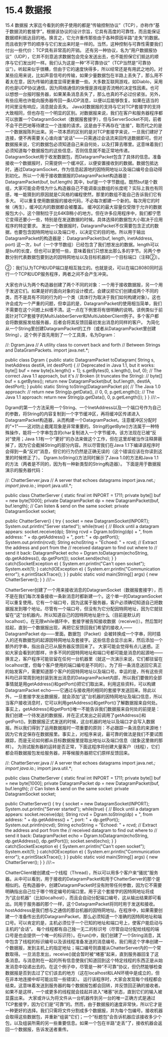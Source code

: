 # 15.4 数据报


15.4 数据报
大家迄今看到的例子使用的都是“传输控制协议”（TCP），亦称作“基于数据流的套接字”。根据该协议的设计宗旨，它具有高度的可靠性，而且能保证数据顺利抵达目的地。换言之，它允许重传那些由于各种原因半路“走失”的数据。而且收到字节的顺序与它们发出来时是一样的。当然，这种控制与可靠性需要我们付出一些代价：TCP具有非常高的开销。
还有另一种协议，名为“用户数据报协议”（UDP），它并不刻意追求数据包会完全发送出去，也不能担保它们抵达的顺序与它们发出时一样。我们认为这是一种“不可靠协议”（TCP当然是“可靠协议”）。听起来似乎很糟，但由于它的速度快得多，所以经常还是有用武之地的。对某些应用来说，比如声音信号的传输，如果少量数据包在半路上丢失了，那么用不着太在意，因为传输的速度显得更重要一些。大多数互联网游戏，如Diablo，采用的也是UDP协议通信，因为网络通信的快慢是游戏是否流畅的决定性因素。也可以想想一台报时服务器，如果某条消息丢失了，那么也真的不必过份紧张。另外，有些应用也许能向服务器传回一条UDP消息，以便以后能够恢复。如果在适当的时间里没有响应，消息就会丢失。
Java对数据报的支持与它对TCP套接字的支持大致相同，但也存在一个明显的区别。对数据报来说，我们在客户和服务器程序都可以放置一个DatagramSocket（数据报套接字），但与ServerSocket不同，前者不会干巴巴地等待建立一个连接的请求。这是由于不再存在“连接”，取而代之的是一个数据报陈列出来。另一项本质的区别的是对TCP套接字来说，一旦我们建好了连接，便不再需要关心谁向谁“说话”——只需通过会话流来回传送数据即可。但对数据报来说，它的数据包必须知道自己来自何处，以及打算去哪里。这意味着我们必须知道每个数据报包的这些信息，否则信息就不能正常地传递。
DatagramSocket用于收发数据包，而DatagramPacket包含了具体的信息。准备接收一个数据报时，只需提供一个缓冲区，以便安置接收到的数据。数据包抵达时，通过DatagramSocket，作为信息起源地的因特网地址以及端口编号会自动得到初化。所以一个用于接收数据报的DatagramPacket构造器是：
DatagramPacket(buf, buf.length)
其中，buf是一个字节数组。既然buf是个数组，大家可能会奇怪为什么构造器自己不能调查出数组的长度呢？实际上我也有同感，唯一能猜到的原因就是C风格的编程使然，那里的数组不能自己告诉我们它有多大。
可以重复使用数据报的接收代码，不必每次都建一个新的。每次用它的时候（再生），缓冲区内的数据都会被覆盖。
缓冲区的最大容量仅受限于允许的数据报包大小，这个限制位于比64KB稍小的地方。但在许多应用程序中，我们都宁愿它变得还要小一些，特别是在发送数据的时候。具体选择的数据包大小取决于应用程序的特定要求。
发出一个数据报时，DatagramPacket不仅需要包含正式的数据，也要包含因特网地址以及端口号，以决定它的目的地。所以用于输出DatagramPacket的构造器是：
DatagramPacket(buf, length, inetAddress, port)
这一次，buf（一个字节数组）已经包含了我们想发出的数据。length可以是buf的长度，但也可以更短一些，意味着我们只想发出那么多的字节。另两个参数分别代表数据包要到达的因特网地址以及目标机器的一个目标端口（注释②）。

②：我们认为TCP和UDP端口是相互独立的。也就是说，可以在端口8080同时运行一个TCP和UDP服务程序，两者之间不会产生冲突。

大家也许认为两个构造器创建了两个不同的对象：一个用于接收数据报，另一个用于发送它们。如果是好的面向对象的设计模式，会建议把它们创建成两个不同的类，而不是具有不同的行为的一个类（具体行为取决于我们如何构建对象）。这也许会成为一个严重的问题，但幸运的是，DatagramPacket的使用相当简单，我们不需要在这个问题上纠缠不清。这一点在下例里将有很明确的说明。该例类似于前面针对TCP套接字的MultiJabberServer和MultiJabberClient例子。多个客户都会将数据报发给服务器，后者会将其反馈回最初发出消息的同样的客户。
为简化从一个String里创建DatagramPacket的工作（或者从DatagramPacket里创建String），这个例子首先用到了一个工具类，名为Dgram：

//: Dgram.java
// A utility class to convert back and forth
// Between Strings and DataGramPackets.
import java.net.*;

public class Dgram {
  public static DatagramPacket toDatagram(
    String s, InetAddress destIA, int destPort) {
    // Deprecated in Java 1.1, but it works:
    byte[] buf = new byte[s.length() + 1];
    s.getBytes(0, s.length(), buf, 0);
    // The correct Java 1.1 approach, but it's
    // Broken (it truncates the String):
    // byte[] buf = s.getBytes();
    return new DatagramPacket(buf, buf.length, 
      destIA, destPort);
  }
  public static String toString(DatagramPacket p){
    // The Java 1.0 approach:
    // return new String(p.getData(), 
    //  0, 0, p.getLength());
    // The Java 1.1 approach:
    return 
      new String(p.getData(), 0, p.getLength());
  }
} ///:~

Dgram的第一个方法采用一个String、一个InetAddress以及一个端口号作为自己的参数，将String的内容复制到一个字节缓冲区，再将缓冲区传递进入DatagramPacket构造器，从而构建一个DatagramPacket。注意缓冲区分配时的"+1"——这对防止截尾现象是非常重要的。String的getByte()方法属于一种特殊操作，能将一个字串包含的char复制进入一个字节缓冲。该方法现在已被“反对”使用；Java 1.1有一个“更好”的办法来做这个工作，但在这里却被当作注释屏蔽掉了，因为它会截掉String的部分内容。所以尽管我们在Java 1.1下编译该程序时会得到一条“反对”消息，但它的行为仍然是正确无误的（这个错误应该在你读到这里的时候修正了）。
Dgram.toString()方法同时展示了Java 1.0的方法和Java 1.1的方法（两者是不同的，因为有一种新类型的String构造器）。
下面是用于数据报演示的服务器代码：

//: ChatterServer.java
// A server that echoes datagrams
import java.net.*;
import java.io.*;
import java.util.*;

public class ChatterServer {
  static final int INPORT = 1711;
  private byte[] buf = new byte[1000];
  private DatagramPacket dp = 
    new DatagramPacket(buf, buf.length);
  // Can listen & send on the same socket:
  private DatagramSocket socket;

  public ChatterServer() {
    try {
      socket = new DatagramSocket(INPORT);
      System.out.println("Server started");
      while(true) {
        // Block until a datagram appears:
        socket.receive(dp);
        String rcvd = Dgram.toString(dp) +
          ", from address: " + dp.getAddress() +
          ", port: " + dp.getPort();
        System.out.println(rcvd);
        String echoString = 
          "Echoed: " + rcvd;
        // Extract the address and port from the
        // received datagram to find out where to
        // send it back:
        DatagramPacket echo = 
          Dgram.toDatagram(echoString,
            dp.getAddress(), dp.getPort());
        socket.send(echo);
      }
    } catch(SocketException e) {
      System.err.println("Can't open socket");
      System.exit(1);
    } catch(IOException e) {
      System.err.println("Communication error");
      e.printStackTrace();
    }
  }
  public static void main(String[] args) {
    new ChatterServer();
  }
} ///:~

ChatterServer创建了一个用来接收消息的DatagramSocket（数据报套接字），而不是在我们每次准备接收一条新消息时都新建一个。这个单一的DatagramSocket可以重复使用。它有一个端口号，因为这属于服务器，客户必须确切知道自己把数据报发到哪个地址。尽管有一个端口号，但没有为它分配因特网地址，因为它就驻留在“这”台机器内，所以知道自己的因特网地址是什么（目前是默认的localhost）。在无限while循环中，套接字被告知接收数据（receive()）。然后暂时挂起，直到一个数据报出现，再把它反馈回我们希望的接收人——DatagramPacket dp——里面。数据包（Packet）会被转换成一个字串，同时插入的还有数据包的起源因特网地址及套接字。这些信息会显示出来，然后添加一个额外的字串，指出自己已从服务器反馈回来了。
大家可能会觉得有点儿迷惑。正如大家会看到的那样，许多不同的因特网地址和端口号都可能是消息的起源地——换言之，客户程序可能驻留在任何一台机器里（就这一次演示来说，它们都驻留在localhost里，但每个客户使用的端口编号是不同的）。为了将一条消息送回它真正的始发客户，需要知道那个客户的因特网地址以及端口号。幸运的是，所有这些资料均已非常周到地封装到发出消息的DatagramPacket内部，所以我们要做的全部事情就是用getAddress()和getPort()把它们取出来。利用这些资料，可以构建DatagramPacket echo——它通过与接收用的相同的套接字发送回来。除此以外，一旦套接字发出数据报，就会添加“这”台机器的因特网地址及端口信息，所以当客户接收消息时，它可以利用getAddress()和getPort()了解数据报来自何处。事实上，getAddress()和getPort()唯一不能告诉我们数据报来自何处的前提是：我们创建一个待发送的数据报，并在正式发出之前调用了getAddress()和getPort()。到数据报正式发送的时候，这台机器的地址以及端口才会写入数据报。所以我们得到了运用数据报时一项重要的原则：不必跟踪一条消息的来源地！因为它肯定保存在数据报里。事实上，对程序来说，最可靠的做法是我们不要试图跟踪，而是无论如何都从目标数据报里提取出地址以及端口信息（就象这里做的那样）。
为测试服务器的运转是否正常，下面这程序将创建大量客户（线程），它们都会将数据报包发给服务器，并等候服务器把它们原样反馈回来。

//: ChatterServer.java
// A server that echoes datagrams
import java.net.*;
import java.io.*;
import java.util.*;

public class ChatterServer {
  static final int INPORT = 1711;
  private byte[] buf = new byte[1000];
  private DatagramPacket dp = 
    new DatagramPacket(buf, buf.length);
  // Can listen & send on the same socket:
  private DatagramSocket socket;

  public ChatterServer() {
    try {
      socket = new DatagramSocket(INPORT);
      System.out.println("Server started");
      while(true) {
        // Block until a datagram appears:
        socket.receive(dp);
        String rcvd = Dgram.toString(dp) +
          ", from address: " + dp.getAddress() +
          ", port: " + dp.getPort();
        System.out.println(rcvd);
        String echoString = 
          "Echoed: " + rcvd;
        // Extract the address and port from the
        // received datagram to find out where to
        // send it back:
        DatagramPacket echo = 
          Dgram.toDatagram(echoString,
            dp.getAddress(), dp.getPort());
        socket.send(echo);
      }
    } catch(SocketException e) {
      System.err.println("Can't open socket");
      System.exit(1);
    } catch(IOException e) {
      System.err.println("Communication error");
      e.printStackTrace();
    }
  }
  public static void main(String[] args) {
    new ChatterServer();
  }
} ///:~

ChatterClient被创建成一个线程（Thread），所以可以用多个客户来“骚扰”服务器。从中可以看到，用于接收的DatagramPacket和用于ChatterServer的那个是相似的。在构造器中，创建DatagramPacket时没有附带任何参数，因为它不需要明确指出自己位于哪个特定编号的端口里。用于这个套接字的因特网地址将成为“这台机器”（比如localhost），而且会自动分配端口编号，这从输出结果即可看出。同用于服务器的那个一样，这个DatagramPacket将同时用于发送和接收。
hostAddress是我们想与之通信的那台机器的因特网地址。在程序中，如果需要创建一个准备传出去的DatagramPacket，那么必须知道一个准确的因特网地址和端口号。可以肯定的是，主机必须位于一个已知的地址和端口号上，使客户能启动与主机的“会话”。
每个线程都有自己独一无二的标识号（尽管自动分配给线程的端口号是也会提供一个唯一的标识符）。在run()中，我们创建了一个String消息，其中包含了线程的标识编号以及该线程准备发送的消息编号。我们用这个字串创建一个数据报，发到主机上的指定地址；端口编号则直接从ChatterServer内的一个常数取得。一旦消息发出，receive()就会暂时被“堵塞”起来，直到服务器回复了这条消息。与消息附在一起的所有信息使我们知道回到这个特定线程的东西正是从始发消息中投递出去的。在这个例子中，尽管是一种“不可靠”协议，但仍然能够检查数据报是否到去过了它们该去的地方（这在localhost和LAN环境中是成立的，但在非本地连接中却可能出现一些错误）。
运行该程序时，大家会发现每个线程都会结束。这意味着发送到服务器的每个数据报包都会回转，并反馈回正确的接收者。如果不是这样，一个或更多的线程就会挂起并进入“堵塞”状态，直到它们的输入被显露出来。
大家或许认为将文件从一台机器传到另一台的唯一正确方式是通过TCP套接字，因为它们是“可靠”的。然而，由于数据报的速度非常快，所以它才是一种更好的选择。我们只需将文件分割成多个数据报，并为每个包编号。接收机器会取得这些数据包，并重新“组装”它们；一个“标题包”会告诉机器应该接收多少个包，以及组装所需的另一些重要信息。如果一个包在半路“走丢”了，接收机器会返回一个数据报，告诉发送者重传。

